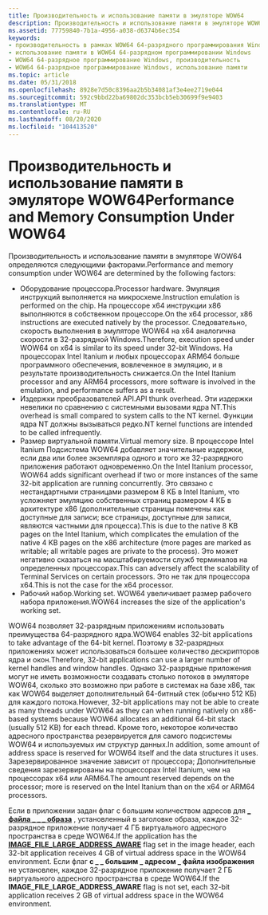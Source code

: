 ```yaml
---
title: Производительность и использование памяти в эмуляторе WOW64
description: Производительность и использование памяти в эмуляторе WOW64 определяются следующими факторами.
ms.assetid: 77759840-7b1a-4956-a038-d6374b6ec354
keywords:
- производительность в рамках WOW64 64-разрядного программирования Windows
- использование памяти в WOW64 64-разрядном программировании Windows
- WOW64 64-разрядное программирование Windows, производительность
- WOW64 64-разрядное программирование Windows, использование памяти
ms.topic: article
ms.date: 05/31/2018
ms.openlocfilehash: 8928e7d50c8396aa2b5b34081af3e4ee2719e044
ms.sourcegitcommit: 592c9bbd22ba69802dc353bcb5eb30699f9e9403
ms.translationtype: MT
ms.contentlocale: ru-RU
ms.lasthandoff: 08/20/2020
ms.locfileid: "104413520"
---
```

# <a name="performance-and-memory-consumption-under-wow64"></a><span data-ttu-id="0bc52-107">Производительность и использование памяти в эмуляторе WOW64</span><span class="sxs-lookup"><span data-stu-id="0bc52-107">Performance and Memory Consumption Under WOW64</span></span>

<span data-ttu-id="0bc52-108">Производительность и использование памяти в эмуляторе WOW64 определяются следующими факторами.</span><span class="sxs-lookup"><span data-stu-id="0bc52-108">Performance and memory consumption under WOW64 are determined by the following factors:</span></span>

-   <span data-ttu-id="0bc52-109">Оборудование процессора.</span><span class="sxs-lookup"><span data-stu-id="0bc52-109">Processor hardware.</span></span> <span data-ttu-id="0bc52-110">Эмуляция инструкций выполняется на микросхеме.</span><span class="sxs-lookup"><span data-stu-id="0bc52-110">Instruction emulation is performed on the chip.</span></span> <span data-ttu-id="0bc52-111">На процессоре x64 инструкции x86 выполняются в собственном процессоре.</span><span class="sxs-lookup"><span data-stu-id="0bc52-111">On the x64 processor, x86 instructions are executed natively by the processor.</span></span> <span data-ttu-id="0bc52-112">Следовательно, скорость выполнения в эмуляторе WOW64 на x64 аналогична скорости в 32-разрядной Windows.</span><span class="sxs-lookup"><span data-stu-id="0bc52-112">Therefore, execution speed under WOW64 on x64 is similar to its speed under 32-bit Windows.</span></span> <span data-ttu-id="0bc52-113">На процессорах Intel Itanium и любых процессорах ARM64 больше программного обеспечения, вовлеченное в эмуляцию, и в результате производительность снижается.</span><span class="sxs-lookup"><span data-stu-id="0bc52-113">On the Intel Itanium processor and any ARM64 processors, more software is involved in the emulation, and performance suffers as a result.</span></span>
-   <span data-ttu-id="0bc52-114">Издержки преобразователей API.</span><span class="sxs-lookup"><span data-stu-id="0bc52-114">API thunk overhead.</span></span> <span data-ttu-id="0bc52-115">Эти издержки невелики по сравнению с системными вызовами ядра NT.</span><span class="sxs-lookup"><span data-stu-id="0bc52-115">This overhead is small compared to system calls to the NT kernel.</span></span> <span data-ttu-id="0bc52-116">Функции ядра NT должны вызываться редко.</span><span class="sxs-lookup"><span data-stu-id="0bc52-116">NT kernel functions are intended to be called infrequently.</span></span>
-   <span data-ttu-id="0bc52-117">Размер виртуальной памяти.</span><span class="sxs-lookup"><span data-stu-id="0bc52-117">Virtual memory size.</span></span> <span data-ttu-id="0bc52-118">В процессоре Intel Itanium Подсистема WOW64 добавляет значительные издержки, если два или более экземпляра одного и того же 32-разрядного приложения работают одновременно.</span><span class="sxs-lookup"><span data-stu-id="0bc52-118">On the Intel Itanium processor, WOW64 adds significant overhead if two or more instances of the same 32-bit application are running concurrently.</span></span> <span data-ttu-id="0bc52-119">Это связано с нестандартными страницами размером 8 КБ в Intel Itanium, что усложняет эмуляцию собственных страниц размером 4 КБ в архитектуре x86 (дополнительные страницы помечены как доступные для записи; все страницы, доступные для записи, являются частными для процесса).</span><span class="sxs-lookup"><span data-stu-id="0bc52-119">This is due to the native 8 KB pages on the Intel Itanium, which complicates the emulation of the native 4 KB pages on the x86 architecture (more pages are marked as writable; all writable pages are private to the process).</span></span> <span data-ttu-id="0bc52-120">Это может негативно сказаться на масштабируемости служб терминалов на определенных процессорах.</span><span class="sxs-lookup"><span data-stu-id="0bc52-120">This can adversely affect the scalability of Terminal Services on certain processors.</span></span> <span data-ttu-id="0bc52-121">Это не так для процессора x64.</span><span class="sxs-lookup"><span data-stu-id="0bc52-121">This is not the case for the x64 processor.</span></span>
-   <span data-ttu-id="0bc52-122">Рабочий набор.</span><span class="sxs-lookup"><span data-stu-id="0bc52-122">Working set.</span></span> <span data-ttu-id="0bc52-123">WOW64 увеличивает размер рабочего набора приложения.</span><span class="sxs-lookup"><span data-stu-id="0bc52-123">WOW64 increases the size of the application's working set.</span></span>

<span data-ttu-id="0bc52-124">WOW64 позволяет 32-разрядным приложениям использовать преимущества 64-разрядного ядра.</span><span class="sxs-lookup"><span data-stu-id="0bc52-124">WOW64 enables 32-bit applications to take advantage of the 64-bit kernel.</span></span> <span data-ttu-id="0bc52-125">Поэтому в 32-разрядных приложениях может использоваться большее количество дескрипторов ядра и окон.</span><span class="sxs-lookup"><span data-stu-id="0bc52-125">Therefore, 32-bit applications can use a larger number of kernel handles and window handles.</span></span> <span data-ttu-id="0bc52-126">Однако 32-разрядные приложения могут не иметь возможности создавать столько потоков в эмуляторе WOW64, сколько это возможно при работе в системах на базе x86, так как WOW64 выделяет дополнительный 64-битный стек (обычно 512 КБ) для каждого потока.</span><span class="sxs-lookup"><span data-stu-id="0bc52-126">However, 32-bit applications may not be able to create as many threads under WOW64 as they can when running natively on x86-based systems because WOW64 allocates an additional 64-bit stack (usually 512 KB) for each thread.</span></span> <span data-ttu-id="0bc52-127">Кроме того, некоторое количество адресного пространства резервируется для самого подсистемы WOW64 и используемых им структур данных.</span><span class="sxs-lookup"><span data-stu-id="0bc52-127">In addition, some amount of address space is reserved for WOW64 itself and the data structures it uses.</span></span> <span data-ttu-id="0bc52-128">Зарезервированное значение зависит от процессора; Дополнительные сведения зарезервированы на процессорах Intel Itanium, чем на процессорах x64 или ARM64.</span><span class="sxs-lookup"><span data-stu-id="0bc52-128">The amount reserved depends on the processor; more is reserved on the Intel Itanium than on the x64 or ARM64 processors.</span></span>

<span data-ttu-id="0bc52-129">Если в приложении задан флаг с большим количеством адресов для [**\_ файла \_ \_ \_ образа**](/windows/desktop/api/dbghelp/ns-dbghelp-loaded_image) , установленный в заголовке образа, каждое 32-разрядное приложение получает 4 ГБ виртуального адресного пространства в среде WOW64.</span><span class="sxs-lookup"><span data-stu-id="0bc52-129">If the application has the [**IMAGE\_FILE\_LARGE\_ADDRESS\_AWARE**](/windows/desktop/api/dbghelp/ns-dbghelp-loaded_image) flag set in the image header, each 32-bit application receives 4 GB of virtual address space in the WOW64 environment.</span></span> <span data-ttu-id="0bc52-130">Если флаг **с \_ \_ большим \_ адресом \_ файла изображения** не установлен, каждое 32-разрядное приложение получает 2 ГБ виртуального адресного пространства в среде WOW64.</span><span class="sxs-lookup"><span data-stu-id="0bc52-130">If the **IMAGE\_FILE\_LARGE\_ADDRESS\_AWARE** flag is not set, each 32-bit application receives 2 GB of virtual address space in the WOW64 environment.</span></span>

 

 